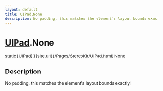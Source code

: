 ```yaml
---
layout: default
title: UIPad.None
description: No padding, this matches the element's layout bounds exactly!
---
```

# [UIPad]({{site.url}}/Pages/StereoKit/UIPad.html).None

<div class='signature' markdown='1'>
static [UIPad]({{site.url}}/Pages/StereoKit/UIPad.html) None
</div>

## Description
No padding, this matches the element's layout bounds
exactly!

